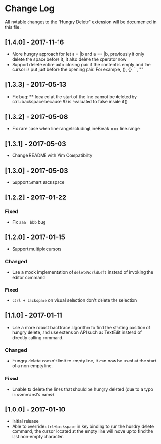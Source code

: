 # Change Log
All notable changes to the "Hungry Delete" extension will be documented in this file.

## [1.4.0] - 2017-11-16
- More hungry approach for let a = |b and a == |b, previously it only delete the space before it, it also delete the operator now
- Support delete entire auto closing pair if the content is empty and the cursor is put just before the opening pair. For example, (), {}, ``, ""

## [1.3.3] - 2017-05-13
- Fix bug: ** located at the start of the line cannot be deleted by ctrl+backspace because !0 is evaluated to false inside if()

## [1.3.2] - 2017-05-08
- Fix rare case when line.rangeIncludingLineBreak === line.range

## [1.3.1] - 2017-05-03
- Change README with Vim Compatibility

## [1.3.0] - 2017-05-03
- Support Smart Backspace

## [1.2.2] - 2017-01-22

### Fixed
- Fix `aaa |bbb` bug

## [1.2.0] - 2017-01-15
- Support multiple cursors

### Changed
- Use a mock implementation of `deleteWorldLeft` instead of invoking the editor command

### Fixed
- `ctrl + backspace` on visual selection don't delete the selection

## [1.1.0] - 2017-01-11
- Use a more robust backtrace algorithm to find the starting position of hungry delete, and use extension API such as TextEdit instead of directly calling command.

### Changed
- Hungry delete doesn't limit to empty line, it can now be used at the start of a non-empty line.

### Fixed
- Unable to delete the lines that should be hungry deleted (due to a typo in command's name)

## [1.0.0] - 2017-01-10
- Initial release
- Able to override `ctrl+backspace` in key binding to run the hundry delete command, the cursor located at the empty line will move up to find the last non-empty character.